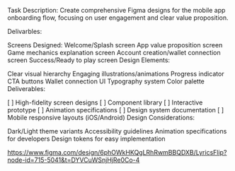 Task
Description: Create comprehensive Figma designs for the mobile app onboarding flow, focusing on user engagement and clear value proposition.

Delivarbles:

Screens Designed:
Welcome/Splash screen
App value proposition screen
Game mechanics explanation screen
Account creation/wallet connection screen
Success/Ready to play screen
Design Elements:

Clear visual hierarchy
Engaging illustrations/animations
Progress indicator
CTA buttons
Wallet connection UI
Typography system
Color palette
Deliverables:

[ ] High-fidelity screen designs
[ ] Component library
[ ] Interactive prototype
[ ] Animation specifications
[ ] Design system documentation
[ ] Mobile responsive layouts (iOS/Android)
Design Considerations:

Dark/Light theme variants
Accessibility guidelines
Animation specifications for developers
Design tokens for easy implementation

https://www.figma.com/design/6phOWkHKQgLRhRwmBBQDXB/LyricsFlip?node-id=715-5041&t=DYVCuWSnjHjRe0Co-4
